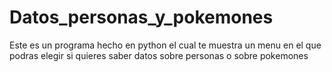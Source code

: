# Datos_personas_y_pokemones
Este es un programa hecho en python el cual te muestra un menu en el que podras elegir si quieres saber datos sobre personas o sobre pokemones
